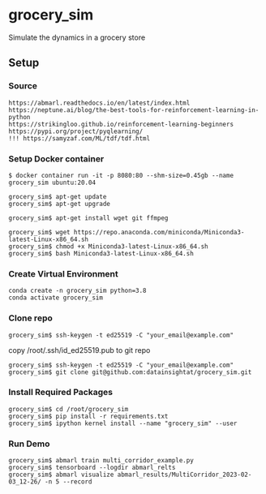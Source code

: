 # grocery_sim
Simulate the dynamics in a grocery store

## Setup

### Source

    https://abmarl.readthedocs.io/en/latest/index.html
    https://neptune.ai/blog/the-best-tools-for-reinforcement-learning-in-python
    https://strikingloo.github.io/reinforcement-learning-beginners
    https://pypi.org/project/pyqlearning/
    !!! https://samyzaf.com/ML/tdf/tdf.html

### Setup Docker container

    $ docker container run -it -p 8080:80 --shm-size=0.45gb --name grocery_sim ubuntu:20.04
  
    grocery_sim$ apt-get update
    grocery_sim$ apt-get upgrade
    
    grocery_sim$ apt-get install wget git ffmpeg

    grocery_sim$ wget https://repo.anaconda.com/miniconda/Miniconda3-latest-Linux-x86_64.sh
    grocery_sim$ chmod +x Miniconda3-latest-Linux-x86_64.sh
    grocery_sim$ bash Miniconda3-latest-Linux-x86_64.sh
    
### Create Virtual Environment

    conda create -n grocery_sim python=3.8
    conda activate grocery_sim
    
### Clone repo

    grocery_sim$ ssh-keygen -t ed25519 -C "your_email@example.com"
    
copy /root/.ssh/id_ed25519.pub to git repo

    grocery_sim$ ssh-keygen -t ed25519 -C "your_email@example.com"
    grocery_sim$ git clone git@github.com:datainsightat/grocery_sim.git

### Install Required Packages

    grocery_sim$ cd /root/grocery_sim
    grocery_sim$ pip install -r requirements.txt
    grocery_sim$ ipython kernel install --name "grocery_sim" --user

### Run Demo

    grocery_sim$ abmarl train multi_corridor_example.py
    grocery_sim$ tensorboard --logdir abmarl_relts
    grocery_sim$ abmarl visualize abmarl_results/MultiCorridor_2023-02-03_12-26/ -n 5 --record